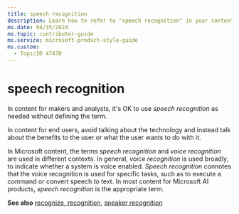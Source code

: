 ```yaml
---
title: speech recognition
description: Learn how to refer to "speech recognition" in your content.
ms.date: 04/15/2024
ms.topic: contributor-guide
ms.service: microsoft-product-style-guide
ms.custom:
  - TopicID 47470
---
```



# speech recognition

In content for makers and analysts, it's OK to use *speech recognition* as needed without defining the term.

In content for end users, avoid talking about the technology and instead talk about the benefits to the user or what the user wants to do with it.

In Microsoft content, the terms *speech recognition* and *voice recognition* are used in different contexts. In general, *voice recognition* is used broadly, to indicate whether a system is voice enabled. *Speech recognition* connotes that the voice recognition is used for specific tasks, such as to execute a command or convert speech to text. In most content for Microsoft AI products, *speech recognition* is the appropriate term.

**See also** [recognize, recognition](~\a_z_names_terms\r\recognize-recognition.md), [speaker recognition](~\a_z_names_terms\s\speaker-recognition.md)

